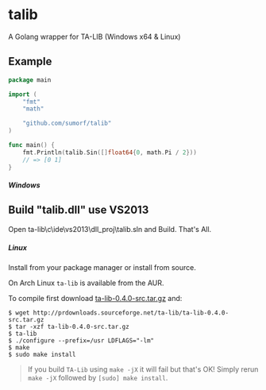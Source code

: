 # talib
A Golang wrapper for TA-LIB (Windows x64 & Linux)

## Example
```go
package main

import (
	"fmt"
	"math"

	"github.com/sumorf/talib"
)

func main() {
	fmt.Println(talib.Sin([]float64{0, math.Pi / 2}))
	// => [0 1]
}
```

##### Windows
## Build "talib.dll" use VS2013
Open ta-lib\c\ide\vs2013\dll_proj\talib.sln and Build. That's All.

##### Linux

Install from your package manager or install from source.

On Arch Linux `ta-lib` is available from the AUR.

To compile first download [ta-lib-0.4.0-src.tar.gz](http://prdownloads.sourceforge.net/ta-lib/ta-lib-0.4.0-src.tar.gz) and:
```
$ wget http://prdownloads.sourceforge.net/ta-lib/ta-lib-0.4.0-src.tar.gz
$ tar -xzf ta-lib-0.4.0-src.tar.gz
$ ta-lib
$ ./configure --prefix=/usr LDFLAGS="-lm"
$ make
$ sudo make install
```

> If you build ``TA-Lib`` using ``make -jX`` it will fail but that's OK!
> Simply rerun ``make -jX`` followed by ``[sudo] make install``.
